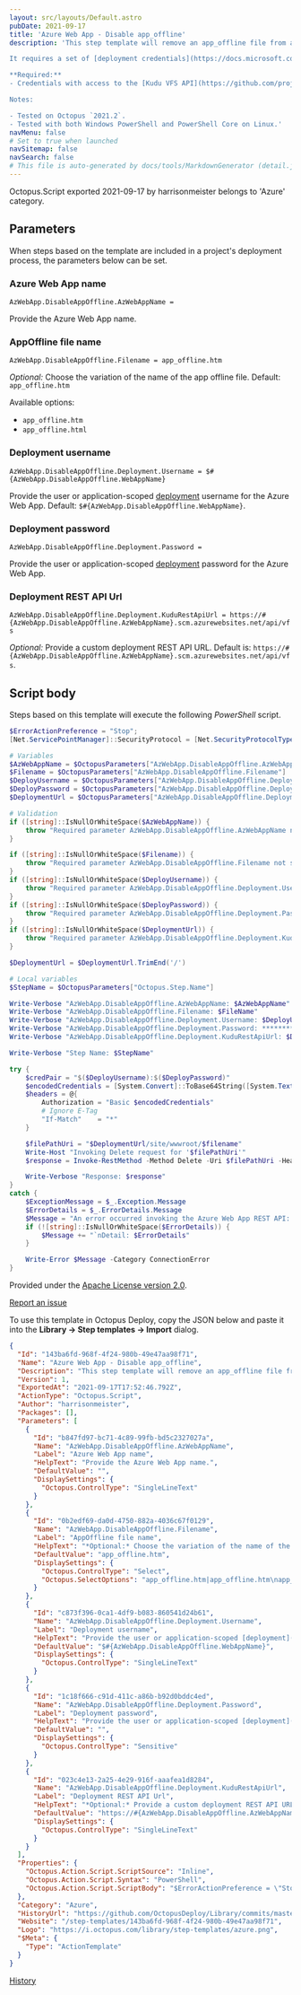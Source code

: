 ```yaml
---
layout: src/layouts/Default.astro
pubDate: 2021-09-17
title: 'Azure Web App - Disable app_offline'
description: 'This step template will remove an app_offline file from an Azure WebApp to safely bring the app domain online following a deployment.

It requires a set of [deployment credentials](https://docs.microsoft.com/en-gb/azure/app-service/deploy-configure-credentials) for the Azure Web App.

**Required:** 
- Credentials with access to the [Kudu VFS API](https://github.com/projectkudu/kudu/wiki/REST-API#vfs)

Notes:

- Tested on Octopus `2021.2`.
- Tested with both Windows PowerShell and PowerShell Core on Linux.'
navMenu: false
# Set to true when launched
navSitemap: false
navSearch: false
# This file is auto-generated by docs/tools/MarkdownGenerator (detail.js)
---
```


Octopus.Script exported 2021-09-17 by harrisonmeister belongs to 'Azure' category.

## Parameters

When steps based on the template are included in a project's deployment process, the parameters below can be set.


<div class="param">

### Azure Web App name

`AzWebApp.DisableAppOffline.AzWebAppName = `

Provide the Azure Web App name.

</div>
        
<div class="param">

### AppOffline file name

`AzWebApp.DisableAppOffline.Filename = app_offline.htm`

*Optional:* Choose the variation of the name of the app offline file. Default: `app_offline.htm`

Available options:

- `app_offline.htm`
- `app_offline.html`

</div>
        
<div class="param">

### Deployment username

`AzWebApp.DisableAppOffline.Deployment.Username = $#{AzWebApp.DisableAppOffline.WebAppName}`

Provide the user or application-scoped [deployment](https://docs.microsoft.com/en-gb/azure/app-service/deploy-configure-credentials) username for the Azure Web App. Default: `$#{AzWebApp.DisableAppOffline.WebAppName}`.

</div>
        
<div class="param">

### Deployment password

`AzWebApp.DisableAppOffline.Deployment.Password = `

Provide the user or application-scoped [deployment](https://docs.microsoft.com/en-gb/azure/app-service/deploy-configure-credentials) password for the Azure Web App.

</div>
        
<div class="param">

### Deployment REST API Url

`AzWebApp.DisableAppOffline.Deployment.KuduRestApiUrl = https://#{AzWebApp.DisableAppOffline.AzWebAppName}.scm.azurewebsites.net/api/vfs`

*Optional:* Provide a custom deployment REST API URL. Default is: `https://#{AzWebApp.DisableAppOffline.AzWebAppName}.scm.azurewebsites.net/api/vfs`.

</div>
        

## Script body

Steps based on this template will execute the following *PowerShell* script.

```powershell
$ErrorActionPreference = "Stop";
[Net.ServicePointManager]::SecurityProtocol = [Net.SecurityProtocolType]::Tls12

# Variables
$AzWebAppName = $OctopusParameters["AzWebApp.DisableAppOffline.AzWebAppName"]
$Filename = $OctopusParameters["AzWebApp.DisableAppOffline.Filename"]
$DeployUsername = $OctopusParameters["AzWebApp.DisableAppOffline.Deployment.Username"]
$DeployPassword = $OctopusParameters["AzWebApp.DisableAppOffline.Deployment.Password"]
$DeploymentUrl = $OctopusParameters["AzWebApp.DisableAppOffline.Deployment.KuduRestApiUrl"]

# Validation
if ([string]::IsNullOrWhiteSpace($AzWebAppName)) {
    throw "Required parameter AzWebApp.DisableAppOffline.AzWebAppName not specified"
}

if ([string]::IsNullOrWhiteSpace($Filename)) {
    throw "Required parameter AzWebApp.DisableAppOffline.Filename not specified"
}
if ([string]::IsNullOrWhiteSpace($DeployUsername)) {
    throw "Required parameter AzWebApp.DisableAppOffline.Deployment.Username not specified"
}
if ([string]::IsNullOrWhiteSpace($DeployPassword)) {
    throw "Required parameter AzWebApp.DisableAppOffline.Deployment.Password not specified"
}
if ([string]::IsNullOrWhiteSpace($DeploymentUrl)) {
    throw "Required parameter AzWebApp.DisableAppOffline.Deployment.KuduRestApiUrl not specified"
}

$DeploymentUrl = $DeploymentUrl.TrimEnd('/')

# Local variables
$StepName = $OctopusParameters["Octopus.Step.Name"]

Write-Verbose "AzWebApp.DisableAppOffline.AzWebAppName: $AzWebAppName"
Write-Verbose "AzWebApp.DisableAppOffline.Filename: $FileName"
Write-Verbose "AzWebApp.DisableAppOffline.Deployment.Username: $DeployUsername"
Write-Verbose "AzWebApp.DisableAppOffline.Deployment.Password: ********"
Write-Verbose "AzWebApp.DisableAppOffline.Deployment.KuduRestApiUrl: $DeploymentUrl"

Write-Verbose "Step Name: $StepName"

try {
    $credPair = "$($DeployUsername):$($DeployPassword)"
    $encodedCredentials = [System.Convert]::ToBase64String([System.Text.Encoding]::ASCII.GetBytes($credPair))
    $headers = @{ 
        Authorization = "Basic $encodedCredentials"
        # Ignore E-Tag
        "If-Match"    = "*" 
    }

    $filePathUri = "$DeploymentUrl/site/wwwroot/$filename"
    Write-Host "Invoking Delete request for '$filePathUri'"
    $response = Invoke-RestMethod -Method Delete -Uri $filePathUri -Headers $headers

    Write-Verbose "Response: $response"
}
catch {
    $ExceptionMessage = $_.Exception.Message
    $ErrorDetails = $_.ErrorDetails.Message
    $Message = "An error occurred invoking the Azure Web App REST API: $ExceptionMessage"
    if (![string]::IsNullOrWhiteSpace($ErrorDetails)) {
        $Message += "`nDetail: $ErrorDetails"
    }

    Write-Error $Message -Category ConnectionError
}
```

Provided under the [Apache License version 2.0](https://github.com/OctopusDeploy/Library/blob/master/LICENSE.txt).

[Report an issue](https://github.com/OctopusDeploy/Library/issues/new?assignees=&labels=&projects=&template=bug-report.yml&title=Issue%20with%20Azure%20Web%20App%20-%20Disable%20app_offline&step-template=Azure%20Web%20App%20-%20Disable%20app_offline)

<div class="get-json">

To use this template in Octopus Deploy, copy the JSON below and paste it into the **Library → Step templates → Import** dialog.

```json
{
  "Id": "143ba6fd-968f-4f24-980b-49e47aa98f71",
  "Name": "Azure Web App - Disable app_offline",
  "Description": "This step template will remove an app_offline file from an Azure WebApp to safely bring the app domain online following a deployment.\n\nIt requires a set of [deployment credentials](https://docs.microsoft.com/en-gb/azure/app-service/deploy-configure-credentials) for the Azure Web App.\n\n**Required:** \n- Credentials with access to the [Kudu VFS API](https://github.com/projectkudu/kudu/wiki/REST-API#vfs)\n\nNotes:\n\n- Tested on Octopus `2021.2`.\n- Tested with both Windows PowerShell and PowerShell Core on Linux.",
  "Version": 1,
  "ExportedAt": "2021-09-17T17:52:46.792Z",
  "ActionType": "Octopus.Script",
  "Author": "harrisonmeister",
  "Packages": [],
  "Parameters": [
    {
      "Id": "b847fd97-bc71-4c89-99fb-bd5c2327027a",
      "Name": "AzWebApp.DisableAppOffline.AzWebAppName",
      "Label": "Azure Web App name",
      "HelpText": "Provide the Azure Web App name.",
      "DefaultValue": "",
      "DisplaySettings": {
        "Octopus.ControlType": "SingleLineText"
      }
    },
    {
      "Id": "0b2edf69-da0d-4750-882a-4036c67f0129",
      "Name": "AzWebApp.DisableAppOffline.Filename",
      "Label": "AppOffline file name",
      "HelpText": "*Optional:* Choose the variation of the name of the app offline file. Default: `app_offline.htm`\n\nAvailable options:\n\n- `app_offline.htm`\n- `app_offline.html`",
      "DefaultValue": "app_offline.htm",
      "DisplaySettings": {
        "Octopus.ControlType": "Select",
        "Octopus.SelectOptions": "app_offline.htm|app_offline.htm\napp_offline.html|app_offline.html"
      }
    },
    {
      "Id": "c873f396-0ca1-4df9-b083-860541d24b61",
      "Name": "AzWebApp.DisableAppOffline.Deployment.Username",
      "Label": "Deployment username",
      "HelpText": "Provide the user or application-scoped [deployment](https://docs.microsoft.com/en-gb/azure/app-service/deploy-configure-credentials) username for the Azure Web App. Default: `$#{AzWebApp.DisableAppOffline.WebAppName}`.",
      "DefaultValue": "$#{AzWebApp.DisableAppOffline.WebAppName}",
      "DisplaySettings": {
        "Octopus.ControlType": "SingleLineText"
      }
    },
    {
      "Id": "1c18f666-c91d-411c-a86b-b92d0bddc4ed",
      "Name": "AzWebApp.DisableAppOffline.Deployment.Password",
      "Label": "Deployment password",
      "HelpText": "Provide the user or application-scoped [deployment](https://docs.microsoft.com/en-gb/azure/app-service/deploy-configure-credentials) password for the Azure Web App.",
      "DefaultValue": "",
      "DisplaySettings": {
        "Octopus.ControlType": "Sensitive"
      }
    },
    {
      "Id": "023c4e13-2a25-4e29-916f-aaafea1d8284",
      "Name": "AzWebApp.DisableAppOffline.Deployment.KuduRestApiUrl",
      "Label": "Deployment REST API Url",
      "HelpText": "*Optional:* Provide a custom deployment REST API URL. Default is: `https://#{AzWebApp.DisableAppOffline.AzWebAppName}.scm.azurewebsites.net/api/vfs`.",
      "DefaultValue": "https://#{AzWebApp.DisableAppOffline.AzWebAppName}.scm.azurewebsites.net/api/vfs",
      "DisplaySettings": {
        "Octopus.ControlType": "SingleLineText"
      }
    }
  ],
  "Properties": {
    "Octopus.Action.Script.ScriptSource": "Inline",
    "Octopus.Action.Script.Syntax": "PowerShell",
    "Octopus.Action.Script.ScriptBody": "$ErrorActionPreference = \"Stop\";\n[Net.ServicePointManager]::SecurityProtocol = [Net.SecurityProtocolType]::Tls12\n\n# Variables\n$AzWebAppName = $OctopusParameters[\"AzWebApp.DisableAppOffline.AzWebAppName\"]\n$Filename = $OctopusParameters[\"AzWebApp.DisableAppOffline.Filename\"]\n$DeployUsername = $OctopusParameters[\"AzWebApp.DisableAppOffline.Deployment.Username\"]\n$DeployPassword = $OctopusParameters[\"AzWebApp.DisableAppOffline.Deployment.Password\"]\n$DeploymentUrl = $OctopusParameters[\"AzWebApp.DisableAppOffline.Deployment.KuduRestApiUrl\"]\n\n# Validation\nif ([string]::IsNullOrWhiteSpace($AzWebAppName)) {\n    throw \"Required parameter AzWebApp.DisableAppOffline.AzWebAppName not specified\"\n}\n\nif ([string]::IsNullOrWhiteSpace($Filename)) {\n    throw \"Required parameter AzWebApp.DisableAppOffline.Filename not specified\"\n}\nif ([string]::IsNullOrWhiteSpace($DeployUsername)) {\n    throw \"Required parameter AzWebApp.DisableAppOffline.Deployment.Username not specified\"\n}\nif ([string]::IsNullOrWhiteSpace($DeployPassword)) {\n    throw \"Required parameter AzWebApp.DisableAppOffline.Deployment.Password not specified\"\n}\nif ([string]::IsNullOrWhiteSpace($DeploymentUrl)) {\n    throw \"Required parameter AzWebApp.DisableAppOffline.Deployment.KuduRestApiUrl not specified\"\n}\n\n$DeploymentUrl = $DeploymentUrl.TrimEnd('/')\n\n# Local variables\n$StepName = $OctopusParameters[\"Octopus.Step.Name\"]\n\nWrite-Verbose \"AzWebApp.DisableAppOffline.AzWebAppName: $AzWebAppName\"\nWrite-Verbose \"AzWebApp.DisableAppOffline.Filename: $FileName\"\nWrite-Verbose \"AzWebApp.DisableAppOffline.Deployment.Username: $DeployUsername\"\nWrite-Verbose \"AzWebApp.DisableAppOffline.Deployment.Password: ********\"\nWrite-Verbose \"AzWebApp.DisableAppOffline.Deployment.KuduRestApiUrl: $DeploymentUrl\"\n\nWrite-Verbose \"Step Name: $StepName\"\n\ntry {\n    $credPair = \"$($DeployUsername):$($DeployPassword)\"\n    $encodedCredentials = [System.Convert]::ToBase64String([System.Text.Encoding]::ASCII.GetBytes($credPair))\n    $headers = @{ \n        Authorization = \"Basic $encodedCredentials\"\n        # Ignore E-Tag\n        \"If-Match\"    = \"*\" \n    }\n\n    $filePathUri = \"$DeploymentUrl/site/wwwroot/$filename\"\n    Write-Host \"Invoking Delete request for '$filePathUri'\"\n    $response = Invoke-RestMethod -Method Delete -Uri $filePathUri -Headers $headers\n\n    Write-Verbose \"Response: $response\"\n}\ncatch {\n    $ExceptionMessage = $_.Exception.Message\n    $ErrorDetails = $_.ErrorDetails.Message\n    $Message = \"An error occurred invoking the Azure Web App REST API: $ExceptionMessage\"\n    if (![string]::IsNullOrWhiteSpace($ErrorDetails)) {\n        $Message += \"`nDetail: $ErrorDetails\"\n    }\n\n    Write-Error $Message -Category ConnectionError\n}"
  },
  "Category": "Azure",
  "HistoryUrl": "https://github.com/OctopusDeploy/Library/commits/master/step-templates//opt/buildagent/work/75443764cd38076d/step-templates/azure-web-app-disable-appoffline.json",
  "Website": "/step-templates/143ba6fd-968f-4f24-980b-49e47aa98f71",
  "Logo": "https://i.octopus.com/library/step-templates/azure.png",
  "$Meta": {
    "Type": "ActionTemplate"
  }
}
```

[History](https://github.com/OctopusDeploy/Library/commits/master/step-templates/https://github.com/OctopusDeploy/Library/commits/master/step-templates//opt/buildagent/work/75443764cd38076d/step-templates/azure-web-app-disable-appoffline.json)

</div>
